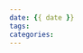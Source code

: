 ```yaml
---
date: {{ date }}
tags:
categories:
---
```

<div align="center">
	<h1></h1>
	<h2><font color="#999999"></font></h2>
	
</div>